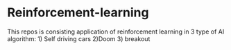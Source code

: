 # Reinforcement-learning
This repos is consisting application of reinforcement learning in 3 type of AI  algorithm: 1) Self driving cars 2)Doom 3) breakout
